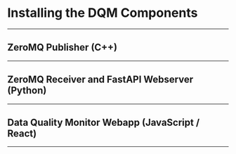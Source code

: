 # Installing the DQM Components

---

## ZeroMQ Publisher (C++)

---

## ZeroMQ Receiver and FastAPI Webserver (Python)

---

## Data Quality Monitor Webapp (JavaScript / React)

---